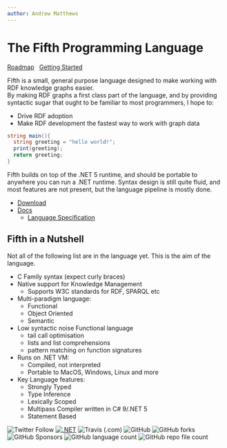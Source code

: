 ```yaml
---
author: Andrew Matthews
---
```

# The Fifth Programming Language

[Roadmap](/roadmap)&nbsp;&nbsp;&nbsp;[Getting Started](/getting-started)

Fifth is a small, general purpose language designed to make working with RDF knowledge graphs easier.  
By making RDF graphs a first class part of the language, and by providing syntactic sugar that 
ought to be familiar to most programmers, I hope to:

- Drive RDF adoption
- Make RDF development the fastest way to work with graph data

```csharp
string main(){
  string greeting = "hello world!";
  print(greeting);
  return greeting;
}
```


Fifth builds on top of the .NET 5 runtime, and should be portable to anywhere you can run a .NET runtime.
Syntax design is still quite fluid, and most features are not present, but the language pipeline is mostly done. 

- [Download](#)
- [Docs](#)
  - [Language Specification](#)

## Fifth in a Nutshell

Not all of the following list are in the language yet.  This is the aim of the language.

- C Family syntax (expect curly braces)
- Native support for Knowledge Management
  - Supports W3C standards for RDF, SPARQL etc
- Multi-paradigm language:
  - Functional
  - Object Oriented
  - Semantic
- Low syntactic noise Functional language
  - tail call optimisation
  - lists and list comprehensions
  - pattern matching on function signatures
- Runs on .NET VM:
  - Compiled, not interpreted
  - Portable to MacOS, Windows, Linux and more
- Key Language features:
  - Strongly Typed
  - Type Inference
  - Lexically Scoped
  - Multipass Compiler written in C# 9/.NET 5
  - Statement Based



![Twitter Follow](https://img.shields.io/twitter/follow/aabs?style=social)
[![.NET](https://github.com/aabs/fifthlang/actions/workflows/dotnet.yml/badge.svg)](https://github.com/aabs/fifthlang/actions/workflows/dotnet.yml)
![Travis (.com)](https://img.shields.io/travis/com/aabs/fifthlang)
![GitHub](https://img.shields.io/github/license/aabs/fifthlang)
![GitHub forks](https://img.shields.io/github/forks/aabs/fifthlang?style=social)
![GitHub Sponsors](https://img.shields.io/github/sponsors/aabs?style=social)
![GitHub language count](https://img.shields.io/github/languages/count/aabs/fifthlang)
![GitHub repo file count](https://img.shields.io/github/directory-file-count/aabs/fifthlang)

